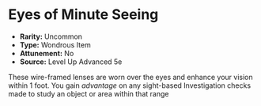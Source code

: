 # Eyes of Minute Seeing

- **Rarity:** Uncommon
- **Type:** Wondrous Item
- **Attunement:** No
- **Source:** Level Up Advanced 5e

These wire-framed lenses are worn over the eyes and enhance your vision within 1 foot. You gain _advantage_  on any sight-based Investigation checks made to study an object or area within that range

